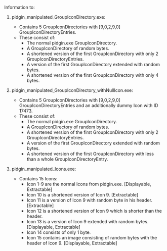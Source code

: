 Information to:
1. pidgin_manipulated_GroupIconDirectory.exe:
   - Contains 5 GroupIconDirectories with [9,0,2,9,0] GroupIconDirectoryEntries.
   - These consist of:
       - The normal pidgin.exe GroupIconDirectory.
       - A GroupIconDirectory of random bytes.
       - A shortened version of the first GroupIconDirectory with only 2 GroupIconDirectoryEntries.
       - A version of the first GroupIconDirectory extended with random bytes.
       - A shortened version of the first GroupIconDirectory with only 4 bytes.

2. pidgin_manipulated_GroupIconDirectory_withNullIcon.exe:
   - Contains 5 GroupIconDirectories with [9,0,2,9,0] GroupIconDirectoryEntries and an additionally dummy Icon with ID 17473.
   - These consist of:
       - The normal pidgin.exe GroupIconDirectory.
       - A GroupIconDirectory of random bytes.
       - A shortened version of the first GroupIconDirectory with only 2 GroupIconDirectoryEntries.
       - A version of the first GroupIconDirectory extended with random bytes.
       - A shortened version of the first GroupIconDirectory with less than a whole GroupIconDirectoryEntry.

3. pidgin_manipulated_Icons.exe:
   - Contains 15 Icons:
     - Icon 1-9 are the normal Icons from pidgin.exe. [Displayable, Extractable]
     - Icon 10 is a shortened version of Icon 9. [Extractable]
     - Icon 11 is a version of Icon 9 with random byte in his header. [Extractable]
     - Icon 12 is a shortened version of Icon 9 which is shorter than the header.
     - Icon 13 is a version of Icon 9 extended with random bytes. [Displayable, Extractable]
     - Icon 14 consists of only 1 byte.
     - Icon 15 contains an image consisting of random bytes with the header of Icon 9. [Displayable, Extractable]
